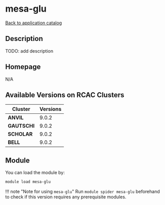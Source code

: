 # mesa-glu

[Back to application catalog](../app_catalog.md)

## Description

TODO: add description

## Homepage

N/A

## Available Versions on RCAC Clusters

|Cluster|Versions|
|---|---|
**ANVIL**|9.0.2
**GAUTSCHI**|9.0.2
**SCHOLAR**|9.0.2
**BELL**|9.0.2

## Module

You can load the module by:

```bash
module load mesa-glu
```

!!! note "Note for using `mesa-glu`"
    Run `module spider mesa-glu` beforehand to check if this version requires any prerequisite modules.
